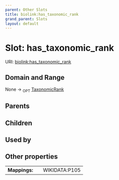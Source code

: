 ```yaml
---
parent: Other Slots
title: biolink:has_taxonomic_rank
grand_parent: Slots
layout: default
---
```


# Slot: has_taxonomic_rank




URI: [biolink:has_taxonomic_rank](https://w3id.org/biolink/vocab/has_taxonomic_rank)

## Domain and Range

None ->  <sub>OPT</sub> [TaxonomicRank](TaxonomicRank.md)

## Parents


## Children


## Used by


## Other properties

|  |  |  |
| --- | --- | --- |
| **Mappings:** | | WIKIDATA:P105 |

